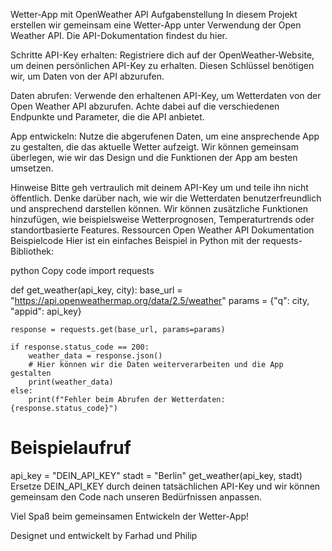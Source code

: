 Wetter-App mit OpenWeather API
Aufgabenstellung
In diesem Projekt erstellen wir gemeinsam eine Wetter-App unter Verwendung der Open Weather API. Die API-Dokumentation findest du hier.

Schritte
API-Key erhalten: Registriere dich auf der OpenWeather-Website, um deinen persönlichen API-Key zu erhalten. Diesen Schlüssel benötigen wir, um Daten von der API abzurufen.

Daten abrufen: Verwende den erhaltenen API-Key, um Wetterdaten von der Open Weather API abzurufen. Achte dabei auf die verschiedenen Endpunkte und Parameter, die die API anbietet.

App entwickeln: Nutze die abgerufenen Daten, um eine ansprechende App zu gestalten, die das aktuelle Wetter aufzeigt. Wir können gemeinsam überlegen, wie wir das Design und die Funktionen der App am besten umsetzen.

Hinweise
Bitte geh vertraulich mit deinem API-Key um und teile ihn nicht öffentlich.
Denke darüber nach, wie wir die Wetterdaten benutzerfreundlich und ansprechend darstellen können.
Wir können zusätzliche Funktionen hinzufügen, wie beispielsweise Wetterprognosen, Temperaturtrends oder standortbasierte Features.
Ressourcen
Open Weather API Dokumentation
Beispielcode
Hier ist ein einfaches Beispiel in Python mit der requests-Bibliothek:

python
Copy code
import requests

def get_weather(api_key, city):
    base_url = "https://api.openweathermap.org/data/2.5/weather"
    params = {"q": city, "appid": api_key}

    response = requests.get(base_url, params=params)

    if response.status_code == 200:
        weather_data = response.json()
        # Hier können wir die Daten weiterverarbeiten und die App gestalten
        print(weather_data)
    else:
        print(f"Fehler beim Abrufen der Wetterdaten: {response.status_code}")

# Beispielaufruf
api_key = "DEIN_API_KEY"
stadt = "Berlin"
get_weather(api_key, stadt)
Ersetze DEIN_API_KEY durch deinen tatsächlichen API-Key und wir können gemeinsam den Code nach unseren Bedürfnissen anpassen.

Viel Spaß beim gemeinsamen Entwickeln der Wetter-App!

Designet und entwickelt by Farhad und Philip

